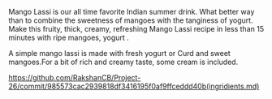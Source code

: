 Mango Lassi is our all time favorite Indian summer drink. What better way than to combine the sweetness of mangoes with the tanginess of yogurt. Make this fruity, thick, creamy, refreshing Mango Lassi recipe in less than 15 minutes with ripe mangoes, yogurt .

A simple mango lassi is made with fresh yogurt or Curd and sweet mangoes.For a bit of rich and creamy taste, some cream is included.

https://github.com/RakshanCB/Project-26/commit/985573cac2939818df3416195f0af9ffceddd40b(ingridients.md)

